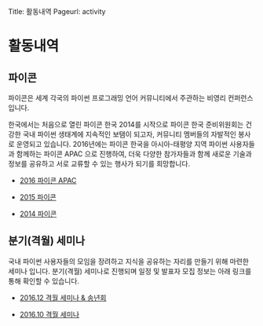 Title: 활동내역
Pageurl: activity

# 활동내역

## 파이콘

파이콘은 세계 각국의 파이썬 프로그래밍 언어 커뮤니티에서 주관하는 비영리 컨퍼런스입니다.

한국에서는 처음으로 열린 파이콘 한국 2014를 시작으로 파이콘 한국 준비위원회는 건강한 국내 파이썬 생태계에 지속적인 보탬이 되고자, 커뮤니티 멤버들의 자발적인 봉사로 운영되고 있습니다. 2016년에는 파이콘 한국을 아시아-태평양 지역 파이썬 사용자들과 함께하는 파이콘 APAC 으로 진행하여, 더욱 다양한 참가자들과 함께 새로운 기술과 정보를 공유하고 서로 교류할 수 있는 행사가 되기를 희망합니다.

* [2016 파이콘 APAC](https://www.pycon.kr/2016apac/)

* [2015 파이콘](https://www.pycon.kr/2015/)

* [2014 파이콘](https://www.pycon.kr/2014/)

## 분기(격월) 세미나

국내 파이썬 사용자들의 모임을 장려하고 지식을 공유하는 자리를 만들기 위해 마련한 세미나 입니다.
분기(격월) 세미나로 진행되며 일정 및 발표자 모집 정보는 아래 링크를 통해 확인할 수 있습니다.

* [2016.12 격월 세미나 & 송년회](http://onoffmix.com/event/85393)

* [2016.10 격월 세미나](http://onoffmix.com/event/81168)